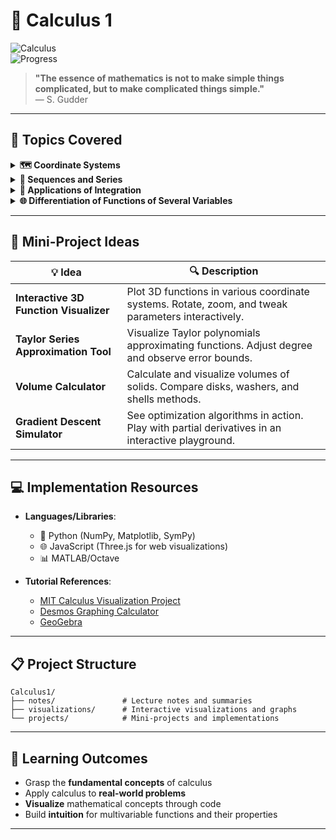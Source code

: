 # 🚀 Calculus 1

![Calculus](https://img.shields.io/badge/Math-Calculus-blue)  
![Progress](https://img.shields.io/badge/Status-In_Progress-yellow)

> **"The essence of mathematics is not to make simple things complicated, but to make complicated things simple."**  
> — S. Gudder

---

## 📖 **Topics Covered**

<details>
    <summary><strong>🗺️ Coordinate Systems</strong></summary>

    - Cartesian, polar, cylindrical, and spherical coordinates
    - Coordinate transformations
</details>

<details>
    <summary><strong>🔢 Sequences and Series</strong></summary>

    - Convergence and divergence
    - Tests for convergence
    - Power series
    - Taylor and Maclaurin series
</details>

<details>
    <summary><strong>📐 Applications of Integration</strong></summary>

    - Area between curves
    - Volume of solids of revolution
    - Arc length
    - Surface area
    - Work and fluid pressure
</details>

<details>
    <summary><strong>🌐 Differentiation of Functions of Several Variables</strong></summary>

    - Partial derivatives
    - Chain rule
    - Directional derivatives
    - Gradient
</details>

---

## 🌟 **Mini-Project Ideas**

| 💡 Idea | 🔍 Description |
|---------|---------------|
| **Interactive 3D Function Visualizer** | Plot 3D functions in various coordinate systems. Rotate, zoom, and tweak parameters interactively. |
| **Taylor Series Approximation Tool** | Visualize Taylor polynomials approximating functions. Adjust degree and observe error bounds. |
| **Volume Calculator** | Calculate and visualize volumes of solids. Compare disks, washers, and shells methods. |
| **Gradient Descent Simulator** | See optimization algorithms in action. Play with partial derivatives in an interactive playground. |

---

## 💻 **Implementation Resources**

- **Languages/Libraries**:
    - 🐍 Python (NumPy, Matplotlib, SymPy)
    - 🌐 JavaScript (Three.js for web visualizations)
    - 📊 MATLAB/Octave

- **Tutorial References**:
    - [MIT Calculus Visualization Project](http://math.mit.edu/~jorloff/suppls/suppls_18_901/)
    - [Desmos Graphing Calculator](https://www.desmos.com/)
    - [GeoGebra](https://www.geogebra.org/)

---

## 📋 **Project Structure**

```
Calculus1/
├── notes/               # Lecture notes and summaries
├── visualizations/      # Interactive visualizations and graphs
└── projects/            # Mini-projects and implementations
```

---

## 🎯 **Learning Outcomes**

- Grasp the **fundamental concepts** of calculus
- Apply calculus to **real-world problems**
- **Visualize** mathematical concepts through code
- Build **intuition** for multivariable functions and their properties

---